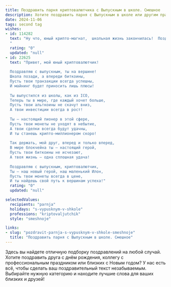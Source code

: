 ```yaml
---
title: Поздравить парня криптовалютчика с Выпускным в школе. Смешное
description: Хотите поздравить парня с Выпускным в школе или другим праздником? Наш ИИ создаст незабываемое поздравление, а вы обязательно выделитесь среди других.  
date: 2024-11-06
tags: second tag
wishes:
- id: 114282
  text: "Ну что, юный крипто-магнат,  школьная жизнь закончилась!  Поздравляю с выпуском!  Надеюсь, твоих успехов в майнинге будет больше, чем двоек в аттестате (хотя, учитывая твою будущую профессию,  сомневаюсь, что  вторые вообще существовали).  Пусть биткоин всегда растёт, а твои знания — ещё быстрее!  Удачи в покорении крипто-вершин!
  "
  rating: "0"
  updated: "null"
- id: 22625
  text: "Привет, мой юный криптовалютчик!
  
  Поздравляю с выпускным, ты на вершине!
  Школа позади, а впереди биткоины,
  Пусть твои транзакции всегда успешны,
  И майнинг будет приносить лишь плюсы!
  
  Ты выпустился из школы, как из ICO,
  Теперь ты в мире, где каждый хочет больше,
  Пусть твои альткоины не скачут вниз,
  А твои инвестиции всегда в рост!
  
  Ты – настоящий пионер в этой сфере,
  Пусть твои монеты не уходят в небытие,
  А твои сделки всегда будут удачны,
  И ты станешь крипто-миллионером скоро!
  
  Так держать, мой друг, вперед и только вперед,
  В мире блокчейна ты – настоящий герой,
  Пусть твои биткоины не исчезают,
  А твоя жизнь – одна сплошная удача!
  
  Поздравляю с выпускным, криптовалютчик,
  Ты – наш новый герой, наш маленький Илон,
  Пусть твои монеты всегда в цене,
  И ты найдешь свой путь к вершинам успеха!"
  rating: "0"
  updated: "null"

selectedValues:
  recipients: "parnja"
  holidays: "s-vypusknym-v-shkole"
  professions: "kriptovaljutchik"
  style: "smeshnoje"

links:
- slug: "pozdravit-parnja-s-vypusknym-v-shkole-smeshnoje"
  title: "Поздравить парня с Выпускным в школе. Смешное"
---
```


Здесь вы найдете отличную подборку поздравлений на любой случай.
Хотите поздравить друга с днём рождения, коллегу с профессиональным праздником или близких с Новым годом? У нас есть всё, чтобы сделать ваш поздравительный текст незабываемым. Выбирайте нужную категорию и находите лучшие слова для ваших близких и друзей!
